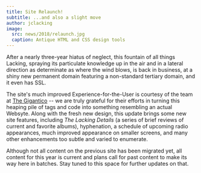 ```yaml
---
title: Site Relaunch!
subtitle: ...and also a slight move
author: jclacking
image:
  src: news/2018/relaunch.jpg
  caption: Antique HTML and CSS design tools
---
```

After a nearly three-year hiatus of neglect, this fountain of all things Lacking, spraying its particulate knowledge up in the air and in a lateral direction as determinate as where the wind blows, is back in business, at a shiny new permanent domain featuring a non-standard tertiary domain, and it even has SSL.

The site's much improved Experience-for-the-User is courtesy of the team at [The Gigantico](http://thegigantico.com/) -- we are truly grateful for their efforts in turning this heaping pile of tags and code into something resembling an actual Websyte. Along with the fresh new design, this update brings some new site features, including _The Lacking Details_ (a series of brief reviews of current and favorite albums), hyphenation, a schedule of upcoming radio appearances, much improved appearance on smaller screens, and many other enhancements too subtle and varied to enumerate. 

<!--more-->

Although not all content on the previous site has been migrated yet, all content for this year is current and plans call for past content to make its way here in batches. Stay tuned to this space for further updates on that.
